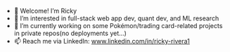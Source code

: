 - 👋 Welcome! I’m Ricky 
- 👀 I’m interested in full-stack web app dev, quant dev, and ML research
- 🌱 I’m currently working on some Pokémon/trading card-related projects in private repos(no deployments yet...)
- 📫 Reach me via LinkedIn: www.linkedin.com/in/ricky-rivera1

<!---
RickyTheCoder/RickyTheCoder is a ✨ special ✨ repository because its `README.md` (this file) appears on your GitHub profile.
You can click the Preview link to take a look at your changes.
--->

